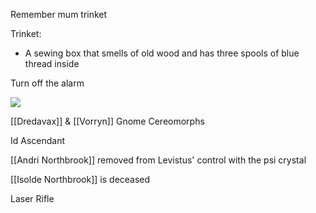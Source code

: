 Remember mum trinket 

Trinket:
- A sewing box that smells of old wood and has three spools of blue thread inside

Turn off the alarm

![](https://5e.tools/img/adventure/IDRotF/113-02-012.nautiloid.webp)


[[Dredavax]] & [[Vorryn]] Gnome Cereomorphs

Id Ascendant

[[Andri Northbrook]] removed from Levistus' control with the psi crystal

[[Isolde Northbrook]] is deceased

Laser Rifle





